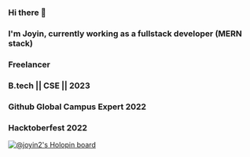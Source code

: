 ### Hi there 👋
### I'm Joyin, currently working as a fullstack developer (MERN stack)
### Freelancer
### B.tech || CSE || 2023
### Github Global Campus Expert 2022
### Hacktoberfest 2022
[![@joyin2's Holopin board](https://holopin.me/joyin2)](https://holopin.io/@joyin2)

<!--
**Joyin2/Joyin2** is a ✨ _special_ ✨ repository because its `README.md` (this file) appears on your GitHub profile.

Here are some ideas to get you started:

- 🔭 I’m currently working on ...
- 🌱 I’m currently learning ...
- 👯 I’m looking to collaborate on ...
- 🤔 I’m looking for help with ...
- 💬 Ask me about ...
- 📫 How to reach me: ...
- 😄 Pronouns: ...
- ⚡ Fun fact: ...
-->
